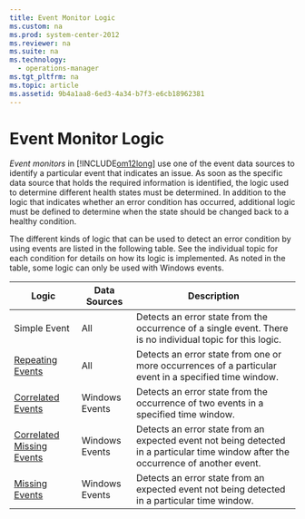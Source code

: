 ```yaml
---
title: Event Monitor Logic
ms.custom: na
ms.prod: system-center-2012
ms.reviewer: na
ms.suite: na
ms.technology: 
  - operations-manager
ms.tgt_pltfrm: na
ms.topic: article
ms.assetid: 9b4a1aa8-6ed3-4a34-b7f3-e6cb18962381
---
```

# Event Monitor Logic
*Event monitors* in [!INCLUDE[om12long](../Token/om12long_md.md)] use one of the event data sources to identify a particular event that indicates an issue. As soon as the specific data source that holds the required information is identified, the logic used to determine different health states must be determined. In addition to the logic that indicates whether an error condition has occurred, additional logic must be defined to determine when the state should be changed back to a healthy condition.

The different kinds of logic that can be used to detect an error condition by using events are listed in the following table. See the individual topic for each condition for details on how its logic is implemented. As noted in the table, some logic can only be used with Windows events.

|Logic|Data Sources|Description|
|---------|----------------|---------------|
|Simple Event|All|Detects an error state from the occurrence of a single event. There is no individual topic for this logic.|
|[Repeating Events](../Topic/Repeating-Events.md)|All|Detects an error state from one or more occurrences of a particular event in a specified time window.|
|[Correlated Events](../Topic/Correlated-Events.md)|Windows Events|Detects an error state from the occurrence of two events in a specified time window.|
|[Correlated Missing Events](../Topic/Correlated-Missing-Events.md)|Windows Events|Detects an error state from an expected event not being detected in a particular time window after the occurrence of another event.|
|[Missing Events](../Topic/Missing-Events.md)|Windows Events|Detects an error state from an expected event not being detected in a particular time window.|

